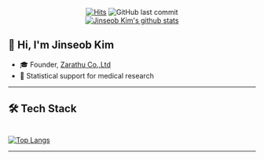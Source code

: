 <div align = center>
  
[![Hits](https://hits.seeyoufarm.com/api/count/incr/badge.svg?url=https%3A%2F%2Fgithub.com%2Fjinseob2kim&count_bg=%2379C83D&title_bg=%23555555&title=hits&edge_flat=true)](https://hits.seeyoufarm.com)
![GitHub last commit](https://img.shields.io/github/last-commit/jinseob2kim/jinseob2kim)
<br>[![Jinseob Kim's github stats](https://github-readme-stats.vercel.app/api?username=jinseob2kim&count_private=true&show_icons=true)](https://github.com/anuraghazra/github-readme-stats) 
</div>

## 👋 Hi, I'm Jinseob Kim

* 🎓 Founder, [Zarathu Co.,Ltd](https://www.zarathu.com)
* 🌱 Statistical support for medical research

**************************
## 🛠 Tech Stack
<br>[![Top Langs](https://github-readme-stats.vercel.app/api/top-langs/?username=jinseob2kim&layout=compact)](https://github.com/anuraghazra/github-readme-stats)
**************************

<!--
**jinseob2kim/jinseob2kim** is a ✨ _special_ ✨ repository because its `README.md` (this file) appears on your GitHub profile.

Here are some ideas to get you started:

- 🔭 I’m currently working on ...
- 🌱 I’m currently learning ...
- 👯 I’m looking to collaborate on ...
- 🤔 I’m looking for help with ...
- 💬 Ask me about ...
- 📫 How to reach me: ...
- 😄 Pronouns: ...
- ⚡ Fun fact: ...
-->
